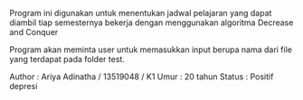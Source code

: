 Program ini digunakan untuk menentukan jadwal pelajaran yang dapat diambil tiap semesternya bekerja dengan menggunakan algoritma Decrease and Conquer

Program akan meminta user untuk memasukkan input berupa nama dari file yang terdapat pada folder test.

Author : Ariya Adinatha / 13519048 / K1
Umur : 20 tahun
Status : Positif depresi
